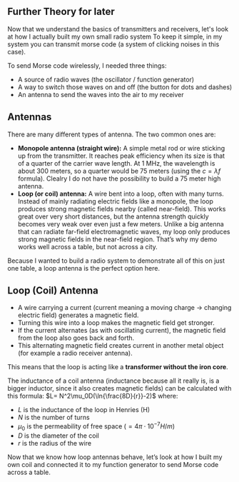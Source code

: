 ## Further Theory for later
Now that we understand the basics of transmitters and receivers, let's look at how I actually built my own small radio system
To keep it simple, in my system you can transmit morse code (a system of clicking noises in this case). 

To send Morse code wirelessly, I needed three things:  
- A source of radio waves (the oscillator / function generator)  
- A way to switch those waves on and off (the button for dots and dashes)  
- An antenna to send the waves into the air to my receiver

## Antennas
There are many different types of antenna. The two common ones are:
- **Monopole antenna (straight wire):** A simple metal rod or wire sticking up from the transmitter. It reaches peak efficiency when its size is that of a quarter of the carrier wave length. At 1 MHz, the wavelength is about 300 meters, so a quarter would be 75 meters (using the $c=\lambda f$ formula). Clealry I do not have the possibility to build a 75 meter high antenna.
- **Loop (or coil) antenna:** A wire bent into a loop, often with many turns. Instead of mainly radiating electric fields like a monopole, the loop produces strong magnetic fields nearby (called near-field). This works great over very short distances, but the antenna strength quickly becomes very weak over even just a few meters. Unlike a big antenna that can radiate far-field electromagnetic waves, my loop only produces strong magnetic fields in the near-field region. That’s why my demo works well across a table, but not across a city.
  
Because I wanted to build a radio system to demonstrate all of this on just one table, a loop antenna is the perfect option here.

## Loop (Coil) Antenna
- A wire carrying a current (current meaning a moving charge -> changing electric field) generates a magnetic field. 
- Turning this wire into a loop makes the magnetic field get stronger.
- If the current alternates (as with oscillating current), the magnetic field from the loop also goes back and forth.
- This alternating magnetic field creates current in another metal object (for example a radio receiver antenna).

This means that the loop is acting like a **transformer without the iron core**.

The inductance of a coil antenna (inductance because all it really is, is a bigger inductor, since it also creates magnetic fields) can be calculated with this formula:
$L= N^2\mu_0D(\ln{\frac{8D}{r}}-2)$
where:
- $L$ is the inductance of the loop in Henries (H)
- $N$ is the number of turns
- $\mu_0$ is the permeability of free space $(=4\pi \cdot 10^{-7} H/m)$
- $D$ is the diameter of the coil
- $r$ is the radius of the wire

Now that we know how loop antennas behave, let’s look at how I built my own coil and connected it to my function generator to send Morse code across a table.